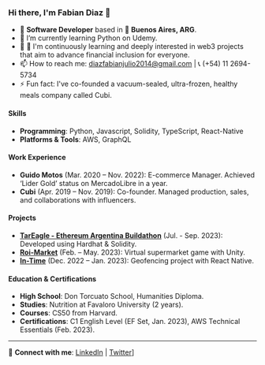 ### Hi there, I'm Fabian Diaz 👋

- 🔭 **Software Developer** based in 📍 **Buenos Aires, ARG**.
- 🌱 I’m currently learning Python on Udemy.
- 💬 🌱 I'm continuously learning and deeply interested in web3 projects that aim to advance financial inclusion for everyone.
- 📫 How to reach me: [diazfabianjulio2014@gmail.com](mailto:diazfabianjulio2014@gmail.com) | 📞 (+54) 11 2694-5734
- ⚡ Fun fact: I've co-founded a vacuum-sealed, ultra-frozen, healthy meals company called Cubi.

#### Skills
- **Programming**: Python, Javascript, Solidity, TypeScript, React-Native
- **Platforms & Tools**: AWS, GraphQL

#### Work Experience
- **Guido Motos** (Mar. 2020 – Nov. 2022): E-commerce Manager. Achieved ‘Lider Gold’ status on MercadoLibre in a year.
- **Cubi** (Apr. 2019 – Nov. 2019): Co-founder. Managed production, sales, and collaborations with influencers.

#### Projects
- **[TarEagle - Ethereum Argentina Buildathon](https://github.com/TarEagle)** (Jul. - Sep. 2023): Developed using Hardhat & Solidity.
- **[Roi-Market](https://github.com/fabian416/roimarket)** (Feb. – May. 2023): Virtual supermarket game with Unity.
- **[In-Time](https://github.com/fabian416/InTime)** (Dec. 2022 – Jan. 2023): Geofencing project with React Native.

#### Education & Certifications
- **High School**: Don Torcuato School, Humanities Diploma.
- **Studies**: Nutrition at Favaloro University (2 years).
- **Courses**: CS50 from Harvard.
- **Certifications**: C1 English Level (EF Set, Jan. 2023), AWS Technical Essentials (Feb. 2023).

---

🔗 **Connect with me**: [LinkedIn](https://www.linkedin.com/in/fabian-diaz-425a69227/) | [Twitter](https://twitter.com/Fabian_diaz222)]


